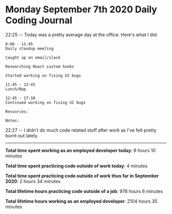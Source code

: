 # Monday September 7th 2020 Daily Coding Journal

22:25 -- Today was a pretty average day at the office. Here's what I did:

```
8:00 - 11:45
Daily standup meeting

Caught up on email/slack

Researching React custom hooks

Started working on fixing UI bugs

11:45 - 12:45
Lunch/Nap

12:45 - 17:10
Continued working on fixing UI bugs

Resources:

Notes:
```

22:27 -- I didn't do much code related stuff after work as I've felt pretty burnt out lately.

---

**Total time spent working as an employed developer today**: 8 hours 10 minutes

**Total time spent practicing code outside of work today**: 4 minutes

**Total time spent practicing code outside of work thus far in September 2020**: 2 hours 34 minutes

**Total lifetime hours practicing code outside of a job**: 978 hours 6 minutes

**Total lifetime hours working as an employed developer**: 2104 hours 35 minutes
